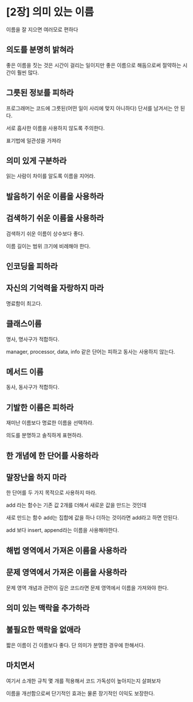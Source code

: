 # [2장] 의미 있는 이름

이름을 잘 지으면 여러모로 편하다

## 의도를 분명히 밝혀라

좋은 이름을 짓는 것은 시간이 걸리는 일이지만 좋은 이름으로 해둠으로써 절약하는 시간이 훨씬 많다.

## 그릇된 정보를 피하라

프로그래머는 코드에 그릇된(어떤 일이 사리에 맞지 아니하다) 단서를 남겨서는 안 된다.

서로 흡사한 이름을 사용하지 않도록 주의한다.

표기법에 일관성을 가져라

## 의미 있게 구분하라

읽는 사람이 차이를 알도록 이름을 지어라.

## 발음하기 쉬운 이름을 사용하라

## 검색하기 쉬운 이름을 사용하라

검색하기 쉬운 이름이 상수보다 좋다.

이름 길이는 범위 크기에 비례해야 한다.

## 인코딩을 피하라

## 자신의 기억력을 자랑하지 마라

명료함이 최고다.

## 클래스이름

명사, 명사구가 적합하다.

manager, processor, data, info 같은 단어는 피하고 동사는 사용하지 않는다.

## 메서드 이름

동사, 동사구가 적합하다.

## 기발한 이름은 피하라

재미난 이름보다 명료한 이름을 선택하라.

의도를 분명하고 솔직하게 표현하라.

## 한 개념에 한 단어를 사용하라

## 말장난을 하지 마라

한 단어를 두 가지 목적으로 사용하지 마라.

add 라는 함수는 기존 값 2개를 더해서 새로운 값을 만드는 것인데

새로 만드는 함수 add는 집합에 값을 하나 더하는 것이라면 add라고 하면 안된다.

add 보다 insert, append라는 이름을 사용해야한다.

## 해법 영역에서 가져온 이름을 사용하라

## 문제 영역에서 가져온 이름을 사용하라

문제 영역 개념과 관련이 깊은 코드라면 문제 영역에서 이름을 가져와야 한다.

## 의미 있는 맥락을 추가하라

## 불필요한 맥락을 없애라

짧은 이름이 긴 이름보다 좋다. 단 의미가 분명한 경우에 한해서다.

## 마치면서

여기서 소개한 규칙 몇 개를 적용해서 코드 가독성이 높아지는지 살펴보자

이름을 개선함으로써 단기적인 효과는 물론 장기적인 이익도 보장한다.
